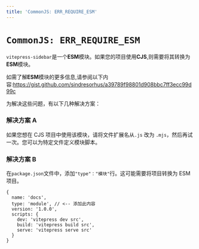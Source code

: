 ```yaml
---
title: 'CommonJS: ERR_REQUIRE_ESM'
---
```


# `CommonJS: ERR_REQUIRE_ESM`

`vitepress-sidebar`是一个**ESM**模块。如果您的项目使用**CJS**,则需要将其转换为**ESM**模块。

如需了解**ESM**模块的更多信息,请参阅以下内容:https://gist.github.com/sindresorhus/a39789f98801d908bbc7ff3ecc99d99c

为解决这些问题，有以下几种解决方案：

### 解决方案 A

如果您想在 CJS 项目中使用该模块，请将文件扩展名从`.js` 改为 `.mjs`，然后再试一次。您可以为特定文件定义模块脚本。

### 解决方案 B

在`package.json`文件中，添加`"type"："模块"`行。这可能需要将项目转换为 ESM 项目。

```json5
{
  name: 'docs',
  type: 'module', // <-- 添加此内容
  version: '1.0.0',
  scripts: {
    dev: 'vitepress dev src',
    build: 'vitepress build src',
    serve: 'vitepress serve src'
  }
}
```
